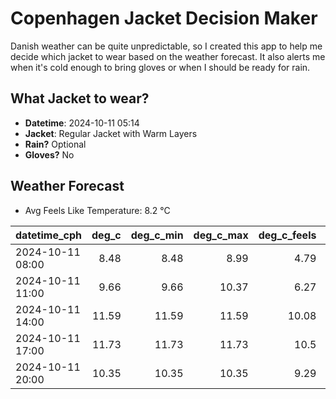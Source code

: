 
# Copenhagen Jacket Decision Maker

Danish weather can be quite unpredictable, so I created this app to help me decide which jacket to wear based on the weather forecast. 
It also alerts me when it's cold enough to bring gloves or when I should be ready for rain.

## What Jacket to wear?

- **Datetime**: 2024-10-11 05:14
- **Jacket**: Regular Jacket with Warm Layers
- **Rain?** Optional
- **Gloves?** No

## Weather Forecast
- Avg Feels Like Temperature: 8.2 °C

| datetime_cph     |   deg_c |   deg_c_min |   deg_c_max |   deg_c_feels | weather   | wind   | rain   |
|:-----------------|--------:|------------:|------------:|--------------:|:----------|:-------|:-------|
| 2024-10-11 08:00 |    8.48 |        8.48 |        8.99 |          4.79 | Rain      | High   | Low    |
| 2024-10-11 11:00 |    9.66 |        9.66 |       10.37 |          6.27 | Clouds    | High   | None   |
| 2024-10-11 14:00 |   11.59 |       11.59 |       11.59 |         10.08 | Rain      | High   | Low    |
| 2024-10-11 17:00 |   11.73 |       11.73 |       11.73 |         10.5  | Clouds    | High   | None   |
| 2024-10-11 20:00 |   10.35 |       10.35 |       10.35 |          9.29 | Clouds    | High   | None   |
        